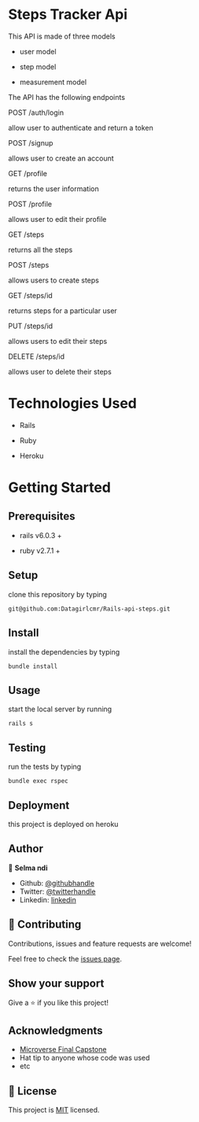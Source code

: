 # Steps Tracker Api

This API is made of three models

* user model

* step model

* measurement model

The API has the following endpoints

POST /auth/login

allow user to authenticate and return a token

POST /signup

allows user to create an account

GET /profile

returns the user information

POST /profile

allows user to edit their profile

GET /steps

returns all the steps

POST /steps

allows users to create steps

GET /steps/id

returns steps for a particular user

PUT /steps/id

allows users to edit their steps

DELETE /steps/id

allows user to delete their steps


# Technologies Used

* Rails

* Ruby

* Heroku


# Getting Started

## Prerequisites
* rails v6.0.3 +

* ruby v2.7.1 +

## Setup 

clone this repository by typing 

    git@github.com:Datagirlcmr/Rails-api-steps.git

## Install

install the dependencies by typing 
    
    bundle install

## Usage
start the local server by running 

    rails s

## Testing
run the tests by typing 

    bundle exec rspec

## Deployment
this project is deployed on heroku

## Author

👤 **Selma ndi**

- Github: [@githubhandle](https://github.com/Datagirlcmr)
- Twitter: [@twitterhandle](https://twitter.com/SelmaNdi)
- Linkedin: [linkedin](https://www.linkedin.com/in/selma-ndi-datagirl-imba-8976ab32/)

## 🤝 Contributing
Contributions, issues and feature requests are welcome!

Feel free to check the [issues page](https://github.com/Datagirlcmr/daily-steps-api/issues).

## Show your support

Give a ⭐️ if you like this project!

## Acknowledgments

- [Microverse Final Capstone](https://www.notion.so/Final-Capstone-Project-Tracking-App-22e454da738c46efaf17721826841772)
- Hat tip to anyone whose code was used
- etc

## 📝 License

This project is [MIT](lic.url) licensed.
